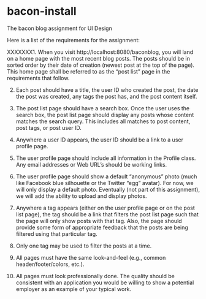bacon-install
=============

The bacon blog assignment for UI Design

Here is a list of the requirements for the assignment:

XXXXXXX1. When you visit http://localhost:8080/baconblog, you will land on a home page with the
most recent blog posts.  The posts should be in sorted order by their date of creation 
(newest post at the top of the page).  This home page shall be referred to as the “post 
list” page in the requirements that follow. 

2. Each post should have a title, the user ID who created the post, the date the post was 
created, any tags the post has, and the post content itself. 

3. The post list page should have a search box.  Once the user uses the search box, the post 
list page should display any posts whose content matches the search query.  This 
includes all matches to post content, post tags, or post user ID.  

4. Anywhere a user ID appears, the user ID should be a link to a user profile page. 

5. The user profile page should include all information in the Profile class.  Any email 
addresses or Web URL’s should be working links. 

6. The user profile page should show a default “anonymous” photo (much like Facebook 
blue silhouette or the Twitter “egg” avatar).  For now, we will only display a default 
photo.  Eventually (not part of this assignment), we will add the ability to upload and 
display photos. 

7. Anywhere a tag appears (either on the user profile page or on the post list page), the tag 
should be a link that filters the post list page such that the page will only show posts 
with that tag.  Also, the page should provide some form of appropriate feedback that the 
posts are being filtered using that particular tag. 

8. Only one tag may be used to filter the posts at a time. 

9. All pages must have the same look-and-feel (e.g., common header/footer/colors, etc.). 

10. All pages must look professionally done.  The quality should be consistent with an 
application you would be willing to show a potential employer as an example of your 
typical work. 
